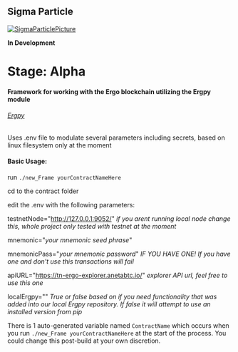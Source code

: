 ## Sigma Particle

[![SigmaParticlePicture](https://d2r55xnwy6nx47.cloudfront.net/uploads/2016/11/1_no-glowing.jpg)](https://github.com/dzyphr/SigmaParticle)


**In Development**
# Stage: Alpha

#### Framework for working with the Ergo blockchain utilizing the Ergpy module

###### [Ergpy](https://github.com/mgpai22/ergpy)

 Uses .env file to modulate several parameters including secrets, based on linux filesystem only at the moment

#### Basic Usage:

 run `./new_Frame yourContractNameHere`

 cd to the contract folder

 edit the .env with the following parameters:

 testnetNode="http://127.0.0.1:9052/" _if you arent running local node change this, whole project only tested with testnet at the moment_

 mnemonic="_your mnemonic seed phrase_"

 mnemonicPass="_your mnemonic password_" _IF YOU HAVE ONE! If you have one and don't use this transactions will fail_

apiURL="https://tn-ergo-explorer.anetabtc.io/" _explorer API url, feel free to use this one_

localErgpy="" _True or false based on if you need functionality that was added into our local Ergpy repository. If false it will attempt to use an installed version from pip_

There is 1 auto-generated variable named `ContractName` which occurs when you run `./new_Frame yourContractNameHere` at the start of the process. You could change this post-build at your own discretion. 


